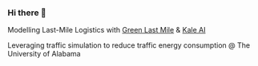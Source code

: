 ### Hi there 👋

Modelling Last-Mile Logistics with [Green Last Mile](http://greenlastmile.ai/) & [Kale AI](https://kale.ai/)

Leveraging traffic simulation to reduce traffic energy consumption @ The University of Alabama


<!--
**mschrader15/mschrader15** is a ✨ _special_ ✨ repository because its `README.md` (this file) appears on your GitHub profile.


- 🔭 I’m currently working on ...
- 🌱 I’m currently learning ...
- 👯 I’m looking to collaborate on ...
- 🤔 I’m looking for help with ...
- 💬 Ask me about ...
- 📫 How to reach me: ...
- 😄 Pronouns: ...
- ⚡ Fun fact: ...

-->
